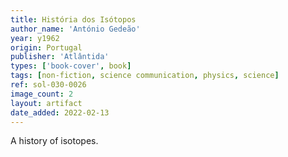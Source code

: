 ```yaml
---
title: História dos Isótopos
author_name: 'António Gedeão'
year: y1962
origin: Portugal
publisher: 'Atlântida'
types: ['book-cover', book]
tags: [non-fiction, science communication, physics, science]
ref: sol-030-0026
image_count: 2
layout: artifact
date_added: 2022-02-13
---
```

A history of isotopes.
